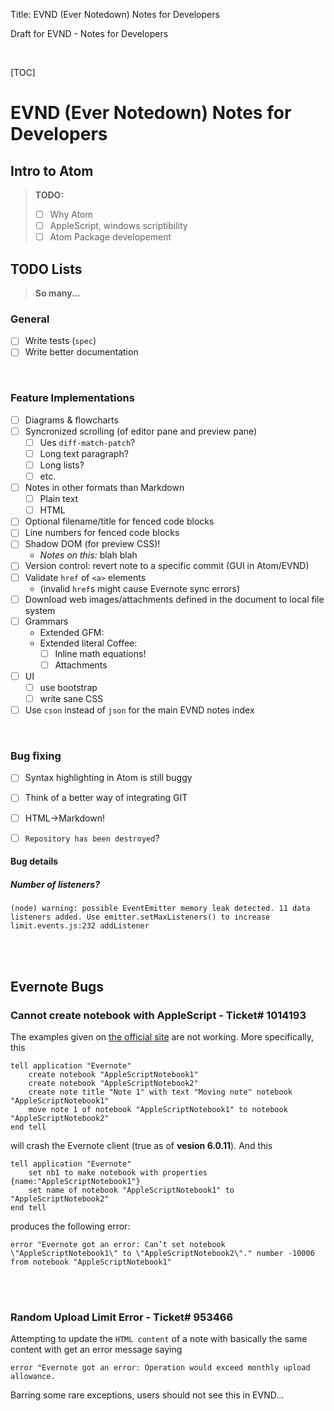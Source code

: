 Title: EVND (Ever Notedown) Notes for Developers




Draft for EVND - Notes for Developers  

&nbsp;

[TOC]

# EVND (Ever Notedown) Notes for Developers


## Intro to Atom

> **TODO:**
> - [ ] Why Atom
> - [ ] AppleScript, windows scriptibility
> - [ ] Atom Package developement


## TODO Lists

> **So many...**

### General

- [ ] Write tests (`spec`)
- [ ] Write better documentation

&nbsp;

### Feature Implementations

- [ ] Diagrams & flowcharts
- [ ] Syncronized scrolling (of editor pane and preview pane)
  - [ ] Ues `diff-match-patch`?
  - [ ] Long text paragraph?
  - [ ] Long lists?
  - [ ] etc.
- [ ] Notes in other formats than Markdown
  - [ ] Plain text
  - [ ] HTML
- [ ] Optional filename/title for fenced code blocks
- [ ] Line numbers for fenced code blocks
- [ ] Shadow DOM (for preview CSS)!
  - _Notes on this:_ blah blah
- [ ] Version control: revert note to a specific commit (GUI in Atom/EVND)
- [ ] Validate `href` of `<a>` elements   
  - (invalid `href`s might cause Evernote sync errors) 
- [ ] Download web images/attachments defined in the document to local file system
- [ ] Grammars
  - Extended GFM:
  - Extended literal Coffee:
    - [ ] Inline math equations!
    - [ ] Attachments
- [ ] UI
  - [ ] use bootstrap
  - [ ] write sane CSS
- [ ] Use `cson` instead of `json` for the main EVND notes index

&nbsp;

### Bug fixing

- [ ] Syntax highlighting in Atom is still buggy
- [ ] Think of a better way of integrating GIT 
- [ ] HTML->Markdown!
- [ ] `Repository has been destroyed`?


#### Bug details

##### Number of listeners?
```
(node) warning: possible EventEmitter memory leak detected. 11 data listeners added. Use emitter.setMaxListeners() to increase limit.events.js:232 addListener
```


&nbsp;   
&nbsp;


## Evernote Bugs <i class="icon icon-bug"></i>

### Cannot create notebook with AppleScript - Ticket# 1014193

The examples given on [the official site](https://dev.evernote.com/doc/articles/applescript.php) are not working. More specifically, this  

    tell application "Evernote"
        create notebook "AppleScriptNotebook1"
        create notebook "AppleScriptNotebook2"
        create note title "Note 1" with text "Moving note" notebook "AppleScriptNotebook1"
        move note 1 of notebook "AppleScriptNotebook1" to notebook "AppleScriptNotebook2"
    end tell 

will crash the Evernote client (true as of **vesion 6.0.11**). And this  

    tell application "Evernote"
        set nb1 to make notebook with properties {name:"AppleScriptNotebook1"}
        set name of notebook "AppleScriptNotebook1" to "AppleScriptNotebook2"
    end tell  

produces the following error:  

    error "Evernote got an error: Can’t set notebook \"AppleScriptNotebook1\" to \"AppleScriptNotebook2\"." number -10006 from notebook "AppleScriptNotebook1"

&nbsp;  
&nbsp;

### Random Upload Limit Error - Ticket# 953466

Attempting to update the `HTML content` of a note with basically the same content with get an error message saying

    error "Evernote got an error: Operation would exceed monthly upload allowance.
    
Barring some rare exceptions, users should not see this in EVND...  
&nbsp;  
&nbsp;
